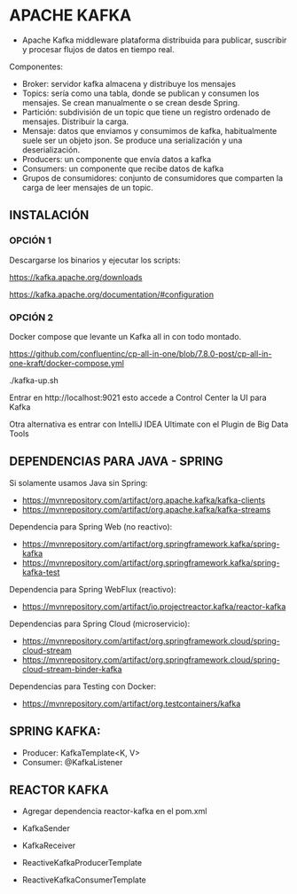 

# APACHE KAFKA

* Apache Kafka middleware plataforma distribuida para publicar, suscribir y procesar flujos de datos en tiempo real.

Componentes:

* Broker: servidor kafka almacena y distribuye los mensajes
* Topics: sería como una tabla, donde se publican y consumen los mensajes. Se crean manualmente o se crean desde Spring.
* Partición: subdivisión de un topic que tiene un registro ordenado de mensajes. Distribuir la carga.
* Mensaje: datos que enviamos y consumimos de kafka, habitualmente suele ser un objeto json. Se produce una serialización y una deserialización.
* Producers: un componente que envía datos a kafka
* Consumers: un componente que recibe datos de kafka
* Grupos de consumidores: conjunto de consumidores que comparten la carga de leer mensajes de un topic.



## INSTALACIÓN

### OPCIÓN 1

Descargarse los binarios y ejecutar los scripts:

https://kafka.apache.org/downloads

https://kafka.apache.org/documentation/#configuration

### OPCIÓN 2

Docker compose que levante un Kafka all in con todo montado.

https://github.com/confluentinc/cp-all-in-one/blob/7.8.0-post/cp-all-in-one-kraft/docker-compose.yml

./kafka-up.sh

Entrar en http://localhost:9021 esto accede a Control Center la UI para Kafka

Otra alternativa es entrar con IntelliJ IDEA Ultimate con el Plugin de Big Data Tools


## DEPENDENCIAS PARA JAVA - SPRING

Si solamente usamos Java sin Spring:

* https://mvnrepository.com/artifact/org.apache.kafka/kafka-clients
* https://mvnrepository.com/artifact/org.apache.kafka/kafka-streams

Dependencia para Spring Web (no reactivo):

* https://mvnrepository.com/artifact/org.springframework.kafka/spring-kafka
* https://mvnrepository.com/artifact/org.springframework.kafka/spring-kafka-test

Dependencia para Spring WebFlux (reactivo):

* https://mvnrepository.com/artifact/io.projectreactor.kafka/reactor-kafka

Dependencias para Spring Cloud (microservicio):

* https://mvnrepository.com/artifact/org.springframework.cloud/spring-cloud-stream
* https://mvnrepository.com/artifact/org.springframework.cloud/spring-cloud-stream-binder-kafka

Dependencias para Testing con Docker:

* https://mvnrepository.com/artifact/org.testcontainers/kafka

## SPRING KAFKA:

* Producer: KafkaTemplate<K, V>
* Consumer: @KafkaListener

## REACTOR KAFKA

* Agregar dependencia reactor-kafka en el pom.xml

* KafkaSender
* KafkaReceiver
* ReactiveKafkaProducerTemplate
* ReactiveKafkaConsumerTemplate